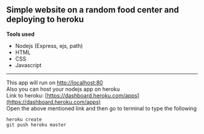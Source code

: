 ## Simple website on a random food center and deploying to heroku 

**Tools used**
- Nodejs (Express, ejs, path)
- HTML
- CSS
- Javascript

*** 

This app will run on [http://localhost:80](http://localhost:80) <br/>
Also you can host your nodejs app on heroku </br>
Link to heroku: [https://dashboard.heroku.com/apps](https://dashboard.heroku.com/apps) <br/>
Open the above mentioned link and then go to terminal to type the following <br/>

```
heroku create
git push heroku master 
```
